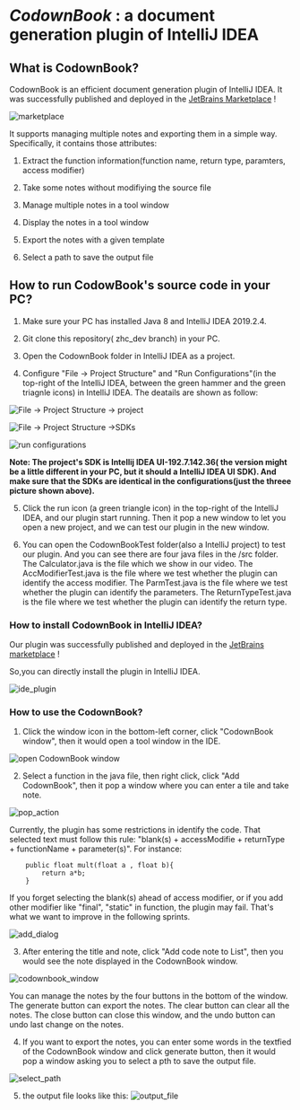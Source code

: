 # *CodownBook* : a document generation plugin of IntelliJ IDEA



## What is CodownBook?

CodownBook is an efficient document generation plugin of IntelliJ IDEA. It was successfully  published and deployed in the [JetBrains Marketplace](https://plugins.jetbrains.com/plugin/18053-codownbook) !

![marketplace](./doc/image/marketplace.png)


It supports managing multiple notes and exporting them in a simple way. Specifically, it contains those attributes:

1. Extract the function information(function name, return type, paramters, access modifier)

2. Take some notes without modifiying the source file

3. Manage multiple notes in a tool window

4. Display the notes in a tool window

5. Export the notes with a given template

6. Select a path to save the output file


## How to run CodowBook's source code in your PC?

1. Make sure your PC has installed Java 8 and IntelliJ IDEA 2019.2.4.

2. Git clone this repository( zhc_dev branch) in your PC.

3. Open the CodownBook folder in IntelliJ IDEA as a project.

3. Configure "File -> Project Structure" and "Run Configurations"(in the top-right of the IntelliJ IDEA, between the green hammer and the green triagnle icons) in  IntelliJ IDEA. The deatails  are shown as follow:

![File -> Project Structure -> project](./doc/image/project_structure_project.png)


![File -> Project Structure ->SDKs](./doc/image/project_structure_SDKs.png)


![run configurations](./doc/image/run_configurations.png)


**Note: The project's SDK is  Intellij IDEA UI-192.7.142.36( the version might be a little different in your PC, but it should a IntelliJ IDEA UI SDK). And make sure that the SDKs are identical in the configurations(just the threee picture shown above).** 


5. Click the run icon (a green triangle icon) in the top-right of the IntelliJ IDEA, and our plugin start running. Then it pop a new window to let you open a new project, and we can test our plugin in the new window. 

6. You can open the CodownBookTest folder(also a IntelliJ project) to test our plugin. And you can see there are four java files in the /src folder. The Calculator.java is the file which we show in our video. The AccModifierTest.java is the file where we test whether the plugin can identify the access modifier. The ParmTest.java is the file where we test whether the plugin can identify the parameters. The ReturnTypeTest.java is the file where we test whether the plugin can identify the return type.

### How to install CodownBook in IntelliJ IDEA?
Our plugin was successfully published and deployed  in the [JetBrains marketplace](https://plugins.jetbrains.com/plugin/18053-codownbook) ! 

So,you can directly install the plugin in IntelliJ IDEA.

![ide_plugin](./doc/image/ide_plugin.png)



### How to use the CodownBook?
1. Click the window icon in the bottom-left corner, click "CodownBook window",  then it would open a tool window in the IDE.


![open CodownBook window](./doc/image/open_window.png)


2. Select a function in the java file, then  right click, click "Add CodownBook", then it pop a window where you can enter a tile and take note.


![pop_action](./doc/image/pop_action.png)

Currently, the plugin has some restrictions in identify the code. That selected text must follow this rule: "blank(s) + accessModifie  + returnType + functionName + parameter(s)". For instance: 
```
    public float mult(float a , float b){
        return a*b;
    }
```
If you forget selecting the blank(s) ahead of access modifier, or if you add other modifier like "final", "static" in function, the plugin may fail. That's what we want to improve in the following sprints.

![add_dialog](./doc/image/add_dialog.png)

3. After entering the title and note, click "Add code note to List", then you would see the note displayed in the CodownBook window.

![codownbook_window](./doc/image/codownbook_window.png)

You  can manage the notes by the four buttons in the bottom of the window. The generate button can export the notes. The clear button can clear all the notes. The close button can close this window, and the undo button can undo last change on the notes. 

4. If you want to export the notes, you can enter some words in the textfied of the CodownBook window and click generate button, then it would pop a window asking you to select a pth to save the output file.

![select_path](./doc/image/select_path.png)


5. the output file looks like this:
![output_file](./doc/image/output_file.png)

